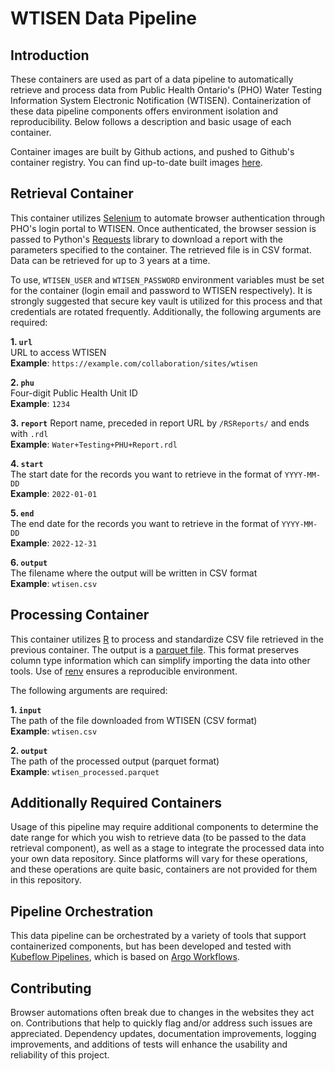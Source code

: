 # WTISEN Data Pipeline

## Introduction
These containers are used as part of a data pipeline to automatically retrieve and process data from Public Health Ontario's (PHO) Water Testing Information System Electronic Notification (WTISEN). Containerization of these data pipeline components offers environment isolation and reproducibility. Below follows a description and basic usage of each container. 

Container images are built by Github actions, and pushed to Github's container registry. You can find up-to-date built images [here](https://github.com/orgs/WDGPH/packages?repo_name=workflow-WTISEN).

## Retrieval Container
This container utilizes [Selenium](https://www.selenium.dev/) to automate browser authentication through PHO's login portal to WTISEN. Once authenticated, the browser session is passed to Python's [Requests](https://requests.readthedocs.io/en/latest/) library to download a report with the parameters specified to the container. The retrieved file is in CSV format. Data can be retrieved for up to 3 years at a time.

To use, `WTISEN_USER` and `WTISEN_PASSWORD` environment variables must be set for the container (login email and password to WTISEN respectively). It is strongly suggested that secure key vault is utilized for this process and that credentials are rotated frequently. Additionally, the following arguments are required:

**1. `url`**  
URL to access WTISEN  
**Example**: `https://example.com/collaboration/sites/wtisen`

**2. `phu`**  
Four-digit Public Health Unit ID  
**Example**: `1234`

**3. `report`**
Report name, preceded in report URL by `/RSReports/` and ends with `.rdl`  
**Example**: `Water+Testing+PHU+Report.rdl`

**4. `start`**  
The start date for the records you want to retrieve in the format of `YYYY-MM-DD`  
**Example**: `2022-01-01`

**5. `end`**  
The end date for the records you want to retrieve in the format of `YYYY-MM-DD`  
**Example**: `2022-12-31`

**6. `output`**  
The filename where the output will be written in CSV format  
**Example**: `wtisen.csv`

## Processing Container
This container utilizes [R](https://www.r-project.org/) to process and standardize CSV file retrieved in the previous container. The output is a [parquet file](https://parquet.apache.org/). This format preserves column type information which can simplify importing the data into other tools. Use of [renv](https://rstudio.github.io/renv/) ensures a reproducible environment.

The following arguments are required:

**1. `input`**  
The path of the file downloaded from WTISEN (CSV format)  
**Example**: `wtisen.csv`

**2. `output`**  
The path of the processed output (parquet format)  
**Example**: `wtisen_processed.parquet`

## Additionally Required Containers
Usage of this pipeline may require additional components to determine the date range for which you wish to retrieve data (to be passed to the data retrieval component), as well as a stage to integrate the processed data into your own data repository. Since platforms will vary for these operations, and these operations are quite basic, containers are not provided for them in this repository. 

## Pipeline Orchestration
This data pipeline can be orchestrated by a variety of tools that support containerized components, but has been developed and tested with [Kubeflow Pipelines](https://www.kubeflow.org/), which is based on [Argo Workflows](https://argoproj.github.io/argo-workflows/).

## Contributing
Browser automations often break due to changes in the websites they act on. Contributions that help to quickly flag and/or address such issues are appreciated. Dependency updates, documentation improvements, logging improvements, and additions of tests will enhance the usability and reliability of this project.